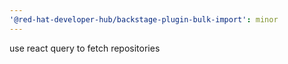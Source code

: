 ```yaml
---
'@red-hat-developer-hub/backstage-plugin-bulk-import': minor
---
```


use react query to fetch repositories
